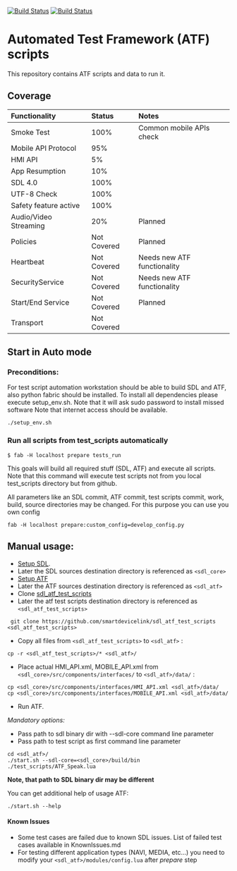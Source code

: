 [![Build Status](https://travis-ci.org/smartdevicelink/sdl_atf_test_scripts.svg?branch=master)](https://travis-ci.org/smartdevicelink/sdl_atf_test_scripts)
[![Build Status](http://opensdl-jenkins.luxoft.com:8080/job/ATF_mobile_projection_2_GetmanetsIrina/badge/icon)](http://opensdl-jenkins.luxoft.com:8080/job/ATF_mobile_projection_2_GetmanetsIrina/)

# Automated Test Framework (ATF) scripts
This repository contains ATF scripts and data to run it.

## Coverage
|Functionality    |Status    |Notes    |
|:---|:---|:---|
|Smoke Test    | 100%   | Common mobile APIs check   |
|Mobile API Protocol    | 95%   |    |
|HMI API    |  5% |    |
|App Resumption    | 10%   |    |
|SDL 4.0    | 100%   |    |
|UTF-8 Check    | 100%   |    |
|Safety feature active    | 100%   |    |
|Audio/Video Streaming    | 20%   | Planned   |
|Policies    | Not Covered   | Planned   |
|Heartbeat    | Not Covered   | Needs new ATF functionality   |
|SecurityService    | Not Covered   | Needs new ATF functionality   |
|Start/End Service    |  Not Covered  | Planned   |
|Transport    | Not Covered   |    |

## Start in Auto mode
### Preconditions:
For test script automation workstation should be able to build SDL and ATF, also python fabric should be installed.
To install all dependencies please execute setup_env.sh. Note that it will ask sudo password to install missed software
Note that internet access should be available. 

```
./setup_env.sh
```

### Run all scripts from test_scripts automatically

```
$ fab -H localhost prepare tests_run
```

This goals will build all required stuff (SDL, ATF) and execute all scripts.
Note that this command will execute test scripts not from you local test_scripts directory but from github.

All parameters like an SDL commit, ATF commit, test scripts commit, work, build, source directories may be changed.
For this purpose you can use you own config

```
fab -H localhost prepare:custom_config=develop_config.py
```


## Manual usage:

* [Setup SDL](https://github.com/smartdevicelink/sdl_core).
 * Later the SDL sources destination directory is referenced as `<sdl_core>`
* [Setup ATF](https://github.com/smartdevicelink/sdl_atf)
 * Later the ATF sources destination directory is referenced as `<sdl_atf>`
* Clone [sdl_atf_test_scripts](https://github.com/smartdevicelink/sdl_atf)
 * Later the atf test scripts destination directory is referenced as `<sdl_atf_test_scripts>`

``` git clone https://github.com/smartdevicelink/sdl_atf_test_scripts <sdl_atf_test_scripts>```
* Copy all files from `<sdl_atf_test_scripts>` to `<sdl_atf>` :

``` cp -r <sdl_atf_test_scripts>/* <sdl_atf>/ ```
* Place actual HMI_API.xml, MOBILE_API.xml from `<sdl_core>/src/components/interfaces/` to `<sdl_atf>/data/` :

```
cp <sdl_core>/src/components/interfaces/HMI_API.xml <sdl_atf>/data/
cp <sdl_core>/src/components/interfaces/MOBILE_API.xml <sdl_atf>/data/
```
* Run ATF.

 _Mandatory options:_
  * Pass path to sdl binary dir with --sdl-core command line parameter
  * Pass path to test script as first command line parameter
```
cd <sdl_atf>/
./start.sh --sdl-core=<sdl_core>/build/bin  ./test_scripts/ATF_Speak.lua
```

__Note, that path to SDL binary dir may be different__

You can get additional help of usage ATF:
```
./start.sh --help
```

#### Known Issues
- Some test cases are failed due to known SDL issues. List of failed test cases available in KnownIssues.md
- For testing different application types (NAVI, MEDIA, etc...) you need to modify your ```<sdl_atf>/modules/config.lua``` after *prepare* step 

